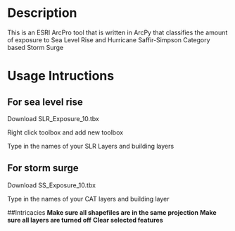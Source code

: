 # Description
This is an ESRI ArcPro tool that is written in ArcPy that classifies the amount of exposure to Sea Level Rise and Hurricane Saffir-Simpson Category based Storm Surge 


# Usage Intructions

## For sea level rise 

Download SLR_Exposure_10.tbx 

Right click toolbox and add new toolbox 

Type in the names of your SLR Layers and building layers

## For storm surge

Download SS_Exposure_10.tbx

Type in the names of your CAT layers and building layer


##Intricacies 
**Make sure all shapefiles are in the same projection**
**Make sure all layers are turned off**
**Clear selected features**
